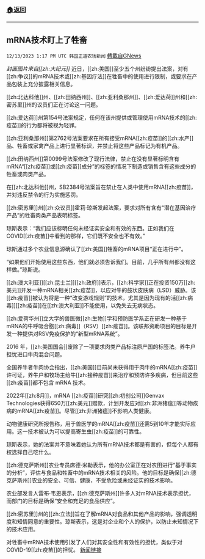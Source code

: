 ###  [:house:返回](README.md)
---


## mRNA技术盯上了牲畜
`12/13/2023 1:17 PM UTC 韩国正道农场新闻` [轉載自GNews](https://gnews.org/articles/2104741)

*封面图片来自[[zh:大纪元]]*
近日，[[zh:美国]]至少五个州纷纷提出法案，对有[[zh:争议]]的mRNA技术或[[zh:基因疗法]]在牲畜中的使用进行限制，或要求在产品包装上充分披露相关信息。

[[zh:北达科他]]州、[[zh:田纳西州]]、[[zh:亚利桑那州]]、[[zh:爱达荷]]州和[[zh:密苏里]]州的议员们正在讨论这一问题。

[[zh:爱达荷]]州第154号法案规定，任何在该州提供或管理使用mRNA技术的[[zh:疫苗]]的行为都将被视为轻罪。

[[zh:亚利桑那州]]第2762号法案要求在所有接受mRNA[[zh:疫苗]]的[[zh:水产]]品、牲畜或家禽产品上进行显著标识，并禁止将这些产品标记为有机产品。

[[zh:田纳西州]]第0099号法案修改了现行法律，禁止在没有显著标明含有mRNA“[[zh:疫苗]]或[[zh:疫苗]]成分”的标签的情况下制造或销售含有这些成分的牲畜或肉类产品。

在[[zh:北达科他]]州，SB2384号法案旨在禁止在人类中使用mRNA[[zh:疫苗]]，并对违反禁令的行为实施惩罚。

[[zh:密苏里]]州[[zh:众议员]]霍莉·琼斯发起法案，要求对所有含有“潜在基因治疗产品”的牲畜肉类产品表明标签。

琼斯表示：“我们应该标明任何未经证实安全和有效的东西。正如我们在COVID[[zh:疫苗]]中看到的那样，它们既不安全也不有效。”

琼斯通过多个农业信息源确认了[[zh:美国]]牲畜的mRNA项目“正在进行中”。

“如果他们开始使用这些东西，他们就必须告诉我们。目前，几乎所有州都没有这样做。”琼斯说。

[[zh:澳大利亚]][[zh:昆士兰]][[zh:政府]]表示，[[zh:科学家]]正在投资150万[[zh:美元]]开发一种mRNA相关[[zh:疫苗]]，以应对牛的鼓状皮肤病（LSD）威胁。该[[zh:疫苗]]被认为将是一种“改变游戏规则”的技术，尤其是因为现有的活[[zh:病毒]][[zh:疫苗]]在[[zh:澳大利亚]]不能使用，以免失去无病状态。

[[zh:爱荷华州]]立大学的兽医微[[zh:生物]]学和预防医学系正在研发一种基于mRNA的牛呼吸合胞[[zh:病毒]]（RSV）[[zh:疫苗]]。该联邦资助项目的目标是开发一种提供对RSV免疫保护的“新型mRNA系统”。

2016 年，[[zh:美国国会]]废除了一项要求肉类产品标注原产国的标签法。养牛户担忧进口牛肉混合问题。

全国养牛者牛肉协会指出，[[zh:美国]]目前尚未获得用于肉牛的mRNA[[zh:疫苗]]许可证，养牛户和牧场主给牛[[zh:接种疫苗]]来治疗和预防许多疾病，但目前这些[[zh:疫苗]]都不包含 mRNA 技术。

2022年[[zh:8月]]，mRNA [[zh:疫苗]]研究[[zh:初创公司]]Genvax Technologies获得650万[[zh:美元]]赠款，计划开发应对[[zh:非洲猪瘟]]等动物疾病的mRNA[[zh:疫苗]]。尽管[[zh:非洲猪瘟]]不影响人类健康。

动物健康研究所报告称，用于兽医学的mRNA[[zh:疫苗]]还需5到10年才能实际应用。这一技术被认为可以提高寄生虫[[zh:疫苗]]的可靠性。

琼斯表示，她的法案并不意味着她认为所有mRNA技术都是有害的，但每个人都有权选择自己吃什么。

[[zh:德克萨斯州]]农业专员席德·米勒表示，他的办公室正在对农田进行“基于事实的分析”，评估与食品和牲畜中的mRNA技术相关的风险。他的目标是确保[[zh:德克萨斯州]]农业的安全、可信、健康，不受危险或未经证实的技术影响。

农业部发言人雷布·韦恩表示，[[zh:德克萨斯州]]许多人对mRNA技术表示担忧，而部门的目标是确保“安全和充足的食品供应”。

[[zh:密苏里]]州的[[zh:立法]]旨在了解mRNA对食品和其他产品的影响，强调透明度和知情同意的重要性。琼斯表示，这是对企业和个人的保护，以防止未知情况下的技术应用。

对牲畜中mRNA技术使用引发了人们对其安全性和有效性的担忧，类似于对COVID-19[[zh:疫苗]]的担忧。
[新闻链接](https://www.theepochtimes.com/us/in-depth-controversial-gene-and-mrna-technologies-now-targeting-livestock-5204242?utm_source=partner&utm_campaign=ZeroHedge&src_src=partner&src_cmp=ZeroHedge)
